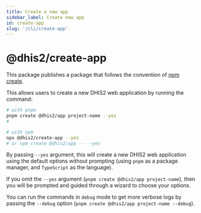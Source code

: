 ```yaml
---
title: Create a new app
sidebar_label: Create new app
id: create-app
slug: '/cli/create-app'
---
```


# @dhis2/create-app

This package publishes a package that follows the convention of [npm create](https://docs.npmjs.com/cli/v11/commands/npm-init#synopsis).

This allows users to create a new DHIS2 web application by running the command:

```sh
# with pnpm
pnpm create @dhis2/app project-name --yes
#
```

```sh
# with npm
npx @dhis2/create-app --yes
# or npm create @dhis2/app -- --yes
```

By passing `--yes` argument, this will create a new DHIS2 web application using the default options without prompting (using `pnpm` as a package manager, and `TypeScript` as the language).

If you omit the `--yes` argument (`pnpm create @dhis2/app project-name`), then you will be prompted and guided through a wizard to choose your options.

You can run the commands in `debug` mode to get more verbose logs by passing the `--debug` option (`pnpm create @dhis2/app project-name --debug`).
